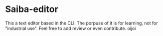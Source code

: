 # Saiba-editor
This a text editor based in the CLI. The porpuse of it is for learning, not for "industrial use". Feel free to add review or even contribute. 
oijoi
